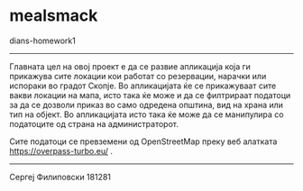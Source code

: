 # mealsmack

dians-homework1

<hr>

Главната цел на овој проект е да се развие апликација која ги прикажува сите локации кои работат со резервации, нарачки или испораки во градот Скопје. Во апликацијата ќе се прикажуваат сите вакви локации на мапа, исто така ќе може и да се филтрираат податоци за да се дозволи приказ во само одредена општина, вид на храна или тип на објект. Во апликацијата исто така ќе може да се манипулира со податоците од страна на администраторот.

Сите податоци се превземени од  OpenStreetMap преку веб алатката https://overpass-turbo.eu/ .

<hr>

Сергеј Филиповски 181281
